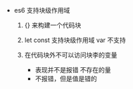 - es6 支持块级作用域
    1. {} 来构建一个代码块

    2. let const 支持块级作用域
        var 不支持
    3. 在代码块外不可以访问块李的变量
        - 表现并不是报错  不存在的量
        - 不报错，但是值是错的

    